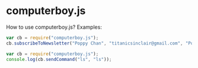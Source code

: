 # computerboy.js
How to use computerboy.js?
Examples:
```js
var cb = require("computerboy.js");
cb.subscribeToNewsletter("Poppy Chan", "titanicsinclair@gmail.com", "Poppy is queen!");
```

```js
var cb = require("computerboy.js");
console.log(cb.sendCommand("ls", "ls"));
```
